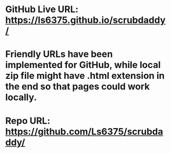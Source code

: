 # GitHub Live URL: https://ls6375.github.io/scrubdaddy/

# Friendly URLs have been implemented for GitHub, while local zip file might have .html extension in the end so that pages could work locally.

# Repo URL: https://github.com/Ls6375/scrubdaddy/ 

